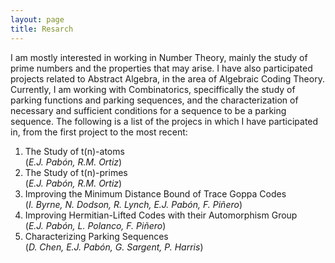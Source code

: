 ```yaml
---
layout: page
title: Resarch
---
```


<p> I am mostly interested in working in Number Theory, mainly the study of prime numbers and the properties that may arise. I have also
participated projects related to Abstract Algebra, in the area of Algebraic Coding Theory. Currently, I am working with Combinatorics,
speciffically the study of parking functions and parking sequences, and the characterization of necessary and sufficient conditions for
a sequence to be a parking sequence. The following is a list of the projecs in which I have participated in, from the first project to 
the most recent: </p>

1. The Study of t(n)-atoms <br> (<i>E.J. Pabón, R.M. Ortiz</i>)
2. The Study of t(n)-primes <br> (<i>E.J. Pabón, R.M. Ortiz</i>)
3. Improving the Minimum Distance Bound of Trace Goppa Codes <br> (<i>I. Byrne, N. Dodson, R. Lynch, E.J. Pabón, F. Piñero</i>) 
4. Improving Hermitian-Lifted Codes with their Automorphism Group <br> (<i>E.J. Pabón, L. Polanco, F. Piñero</i>)
5. Characterizing Parking Sequences <br> (<i>D. Chen, E.J. Pabón, G. Sargent, P. Harris</i>)
